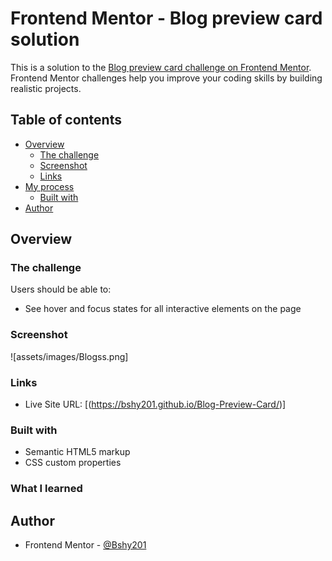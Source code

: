 # Frontend Mentor - Blog preview card solution

This is a solution to the [Blog preview card challenge on Frontend Mentor](https://www.frontendmentor.io/challenges/blog-preview-card-ckPaj01IcS). Frontend Mentor challenges help you improve your coding skills by building realistic projects. 

## Table of contents

- [Overview](#overview)
  - [The challenge](#the-challenge)
  - [Screenshot](#screenshot)
  - [Links](#links)
- [My process](#my-process)
  - [Built with](#built-with)
- [Author](#author)



## Overview

### The challenge

Users should be able to:

- See hover and focus states for all interactive elements on the page

### Screenshot

![assets/images/Blogss.png]



### Links


- Live Site URL: [(https://bshy201.github.io/Blog-Preview-Card/)]



### Built with

- Semantic HTML5 markup
- CSS custom properties


### What I learned



## Author


- Frontend Mentor - [@Bshy201](https://www.frontendmentor.io/profile/Bshy201)


